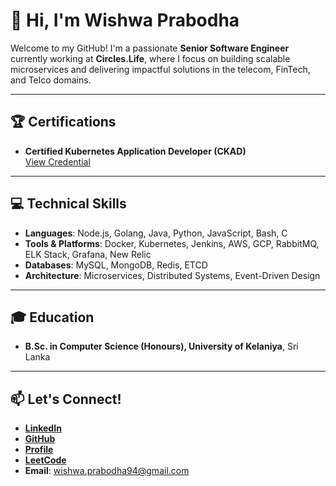 # 👋 Hi, I'm Wishwa Prabodha

Welcome to my GitHub! I'm a passionate **Senior Software Engineer** currently working at **Circles.Life**, where I focus on building scalable microservices and delivering impactful solutions in the telecom, FinTech, and Telco domains.

---

## 🏆 Certifications

- **Certified Kubernetes Application Developer (CKAD)**  
  [View Credential](https://ti-user-certificates.s3.amazonaws.com/e0df7fbf-a057-42af-8a1f-590912be5460/522a9a2e-664f-4fc1-a9ab-e709c398e40d-dompegamage-wishwa-prabodha-wijeratne-99555add-9882-4e3f-85f1-e59e235eceb1-certificate.pdf)

---

## 💻 Technical Skills

- **Languages**: Node.js, Golang, Java, Python, JavaScript, Bash, C  
- **Tools & Platforms**: Docker, Kubernetes, Jenkins, AWS, GCP, RabbitMQ, ELK Stack, Grafana, New Relic  
- **Databases**: MySQL, MongoDB, Redis, ETCD  
- **Architecture**: Microservices, Distributed Systems, Event-Driven Design  

---

## 🎓 Education

- **B.Sc. in Computer Science (Honours), University of Kelaniya**, Sri Lanka  

---

## 📫 Let's Connect!

- [**LinkedIn**](https://linkedin.com/in/wishwaprabodha)  
- [**GitHub**](https://github.com/wishwaprabodha)  
- [**Profile**](https://wishwaprabodha.github.io)  
- [**LeetCode**](https://leetcode.com/u/wishwaprabodha94)  
- **Email**: wishwa.prabodha94@gmail.com  
